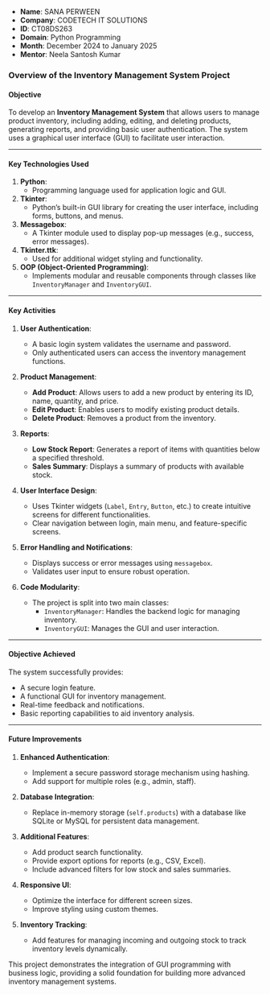 - **Name**: SANA PERWEEN
- **Company**: CODETECH IT SOLUTIONS
- **ID**: CT08DS263
- **Domain**: Python Programming
- **Month**: December 2024 to January 2025
- **Mentor**: Neela Santosh Kumar

### **Overview of the Inventory Management System Project**

#### **Objective**  
To develop an **Inventory Management System** that allows users to manage product inventory, including adding, editing, and deleting products, generating reports, and providing basic user authentication. The system uses a graphical user interface (GUI) to facilitate user interaction.

---

#### **Key Technologies Used**
1. **Python**:
   - Programming language used for application logic and GUI.
2. **Tkinter**:
   - Python’s built-in GUI library for creating the user interface, including forms, buttons, and menus.
3. **Messagebox**:
   - A Tkinter module used to display pop-up messages (e.g., success, error messages).
4. **Tkinter.ttk**:
   - Used for additional widget styling and functionality.
5. **OOP (Object-Oriented Programming)**:
   - Implements modular and reusable components through classes like `InventoryManager` and `InventoryGUI`.

---

#### **Key Activities**
1. **User Authentication**:
   - A basic login system validates the username and password.
   - Only authenticated users can access the inventory management functions.

2. **Product Management**:
   - **Add Product**: Allows users to add a new product by entering its ID, name, quantity, and price.
   - **Edit Product**: Enables users to modify existing product details.
   - **Delete Product**: Removes a product from the inventory.

3. **Reports**:
   - **Low Stock Report**: Generates a report of items with quantities below a specified threshold.
   - **Sales Summary**: Displays a summary of products with available stock.

4. **User Interface Design**:
   - Uses Tkinter widgets (`Label`, `Entry`, `Button`, etc.) to create intuitive screens for different functionalities.
   - Clear navigation between login, main menu, and feature-specific screens.

5. **Error Handling and Notifications**:
   - Displays success or error messages using `messagebox`.
   - Validates user input to ensure robust operation.

6. **Code Modularity**:
   - The project is split into two main classes:
     - `InventoryManager`: Handles the backend logic for managing inventory.
     - `InventoryGUI`: Manages the GUI and user interaction.

---

#### **Objective Achieved**
The system successfully provides:
- A secure login feature.
- A functional GUI for inventory management.
- Real-time feedback and notifications.
- Basic reporting capabilities to aid inventory analysis.

---

#### **Future Improvements**
1. **Enhanced Authentication**:
   - Implement a secure password storage mechanism using hashing.
   - Add support for multiple roles (e.g., admin, staff).

2. **Database Integration**:
   - Replace in-memory storage (`self.products`) with a database like SQLite or MySQL for persistent data management.

3. **Additional Features**:
   - Add product search functionality.
   - Provide export options for reports (e.g., CSV, Excel).
   - Include advanced filters for low stock and sales summaries.

4. **Responsive UI**:
   - Optimize the interface for different screen sizes.
   - Improve styling using custom themes.

5. **Inventory Tracking**:
   - Add features for managing incoming and outgoing stock to track inventory levels dynamically.  

This project demonstrates the integration of GUI programming with business logic, providing a solid foundation for building more advanced inventory management systems.
